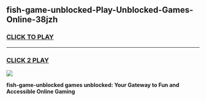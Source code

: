 
## fish-game-unblocked-Play-Unblocked-Games-Online-38jzh
<h3>
<a href="https://premium76.site?title=fish-game-unblocked&ref=25A">CLICK TO PLAY</a></h3>
<hr>

<h3>
<a href="https://premium76.site?title=fish-game-unblocked&ref=25A">CLICK 2 PLAY</a>
  
</h3>

<a href="https://premium76.site?title=fish-game-unblocked&ref=25A"><img src="https://clearcache.store/games.png"></a>


**fish-game-unblocked games unblocked: Your Gateway to Fun and Accessible Online Gaming**
